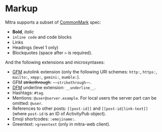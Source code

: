# Markup

Mitra supports a subset of [CommonMark](http://commonmark.org/) spec:

- **Bold**, *italic*
- `inline code` and code blocks
- Links
- Headings (level 1 only)
- Blockquotes (space after `>` is required).

And the following extensions and microsyntaxes:

- [GFM](https://github.github.com/gfm/) autolink extension (only the following URI schemes: `http:`, `https:`, `mailto:`, `xmpp:`, `gemini:`, `mumble:`).
- GFM ~~strikethrough~~: `~~strikethrough~~`.
- [DFM](https://support.discord.com/hc/en-us/articles/210298617-Markdown-Text-101-Chat-Formatting-Bold-Italic-Underline) underline extension: `__underline__`.
- Hashtags: `#tag`.
- Mentions: `@user@server.example`. For local users the server part can be omitted: `@user`.
- References to other posts: `[[post-id]]` and `[[post-id|link-text]]` (where `post-id` is an ID of ActivityPub object).
- Emoji shortcodes: `:emojiname:`.
- Greentext: `>greentext` (only in mitra-web client).
